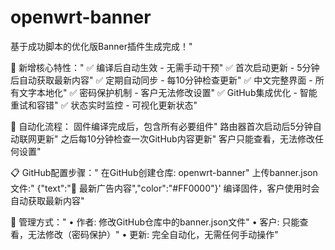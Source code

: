# openwrt-banner

 基于成功脚本的优化版Banner插件生成完成！"

🚀 新增核心特性："
✅ 编译后自动生效 - 无需手动干预"
✅ 首次启动更新 - 5分钟后自动获取最新内容"
✅ 定期自动同步 - 每10分钟检查更新"
✅ 中文完整界面 - 所有文字本地化"
✅ 密码保护机制 - 客户无法修改设置"
✅ GitHub集成优化 - 智能重试和容错"
✅ 状态实时监控 - 可视化更新状态"

🎯 自动化流程：
固件编译完成后，包含所有必要组件"
路由器首次启动后5分钟自动联网更新"
之后每10分钟检查一次GitHub内容更新"
客户只能查看，无法修改任何设置"

📋 GitHub配置步骤："
在GitHub创建仓库: openwrt-banner"
上传banner.json文件:"
{"text":"🎉 最新广告内容","color":"#FF0000"}'
编译固件，客户使用时会自动获取最新内容"

🔧 管理方式："
• 作者: 修改GitHub仓库中的banner.json文件"
• 客户: 只能查看，无法修改（密码保护）"
• 更新: 完全自动化，无需任何手动操作"
